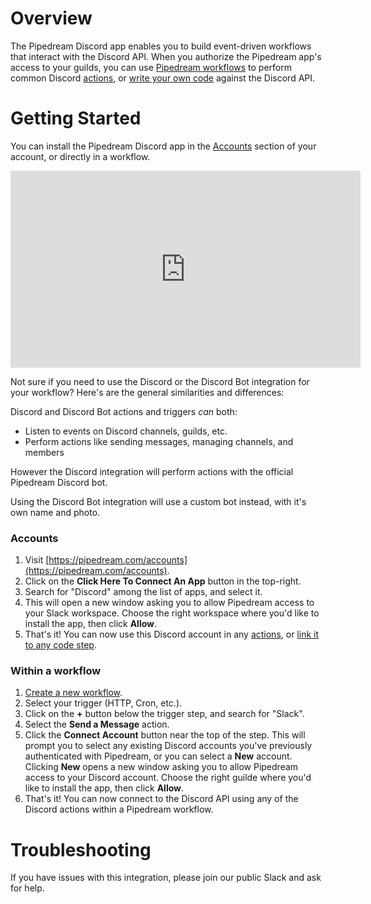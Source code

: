 # Overview

The Pipedream Discord app enables you to build event-driven workflows that interact with the Discord API. When you authorize the Pipedream app's access to your guilds, you can use [Pipedream workflows](/workflows/) to perform common Discord [actions](#workflow-actions), or [write your own code](/code/) against the Discord API.

# Getting Started

You can install the Pipedream Discord app in the [Accounts](https://pipedream.com/accounts) section of your account, or directly in a workflow.

<iframe width="560" height="315" src="https://www.youtube.com/embed/IaKs8oA1-5g" title="YouTube video player" frameborder="0" allow="accelerometer; autoplay; clipboard-write; encrypted-media; gyroscope; picture-in-picture" allowfullscreen></iframe>

Not sure if you need to use the Discord or the Discord Bot integration for your workflow? Here's are the general similarities and differences:

Discord and Discord Bot actions and triggers _can_ both:

* Listen to events on Discord channels, guilds, etc.
* Perform actions like sending messages, managing channels, and members

However the Discord integration will perform actions with the official Pipedream Discord bot.

Using the Discord Bot integration will use a custom bot instead, with it's own name and photo.

### Accounts

1. Visit [https://pipedream.com/accounts](https://pipedream.com/accounts).
2. Click on the **Click Here To Connect An App** button in the top-right.
3. Search for "Discord" among the list of apps, and select it.
4. This will open a new window asking you to allow Pipedream access to your Slack workspace. Choose the right workspace where you'd like to install the app, then click **Allow**.
5. That's it! You can now use this Discord account in any [actions](#workflow-actions), or [link it to any code step](/connected-accounts/#connecting-accounts).

### Within a workflow

1. [Create a new workflow](https://pipedream.com/new).
2. Select your trigger (HTTP, Cron, etc.).
3. Click on the **+** button below the trigger step, and search for "Slack".
4. Select the **Send a Message** action.
5. Click the **Connect Account** button near the top of the step. This will prompt you to select any existing Discord accounts you've previously authenticated with Pipedream, or you can select a **New** account. Clicking **New** opens a new window asking you to allow Pipedream access to your Discord account. Choose the right guilde where you'd like to install the app, then click **Allow**.
6. That's it! You can now connect to the Discord API using any of the Discord actions within a Pipedream workflow.

# Troubleshooting

If you have issues with this integration, please join our public Slack and ask for help.
